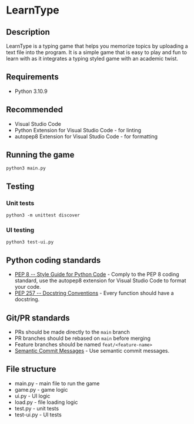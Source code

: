 # LearnType

## Description

LearnType is a typing game that helps you memorize topics by uploading a text file into the program. It is a simple game that is easy to play and fun to learn with as it integrates a typing styled game with an academic twist.

## Requirements

- Python 3.10.9

## Recommended

- Visual Studio Code
- Python Extension for Visual Studio Code - for linting
- autopep8 Extension for Visual Studio Code - for formatting

## Running the game

```
python3 main.py
```

## Testing

### Unit tests

```
python3 -m unittest discover
```

### UI testing

```
python3 test-ui.py
```

## Python coding standards

- [PEP 8 -- Style Guide for Python Code](https://www.python.org/dev/peps/pep-0008/) - Comply to the PEP 8 coding standard, use the autopep8 extension for Visual Studio Code to format your code.
- [PEP 257 -- Docstring Conventions](https://www.python.org/dev/peps/pep-0257/) - Every function should have a docstring.

## Git/PR standards

- PRs should be made directly to the `main` branch
- PR branches should be rebased on `main` before merging
- Feature branches should be named `feat/<feature-name>`
- [Semantic Commit Messages](https://www.conventionalcommits.org/en/v1.0.0/) - Use semantic commit messages.

## File structure

- main.py - main file to run the game
- game.py - game logic
- ui.py - UI logic
- load.py - file loading logic
- test.py - unit tests
- test-ui.py - UI tests
